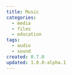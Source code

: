 ```yaml
---
title: Music
categories:
  - media
  - files
  - education
tags:
  - audio
  - sound
created: 0.7.0
updated: 1.0.0-alpha.1
---
```

